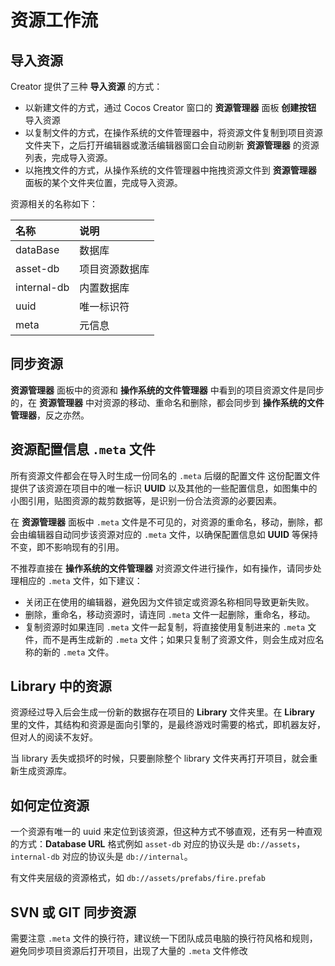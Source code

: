 # 资源工作流

## 导入资源

Creator 提供了三种 **导入资源** 的方式：

- 以新建文件的方式，通过 Cocos Creator 窗口的 **资源管理器** 面板 **创建按钮** 导入资源
- 以复制文件的方式，在操作系统的文件管理器中，将资源文件复制到项目资源文件夹下，之后打开编辑器或激活编辑器窗口会自动刷新 **资源管理器** 的资源列表，完成导入资源。
- 以拖拽文件的方式，从操作系统的文件管理器中拖拽资源文件到 **资源管理器** 面板的某个文件夹位置，完成导入资源。

资源相关的名称如下：

| 名称 | 说明 |
| :--- | :--- |
| dataBase | 数据库 |
| asset-db | 项目资源数据库 |
| internal-db | 内置数据库 |
| uuid | 唯一标识符 |
| meta | 元信息 |

## 同步资源

**资源管理器** 面板中的资源和 **操作系统的文件管理器** 中看到的项目资源文件是同步的，在 **资源管理器** 中对资源的移动、重命名和删除，都会同步到 **操作系统的文件管理器**，反之亦然。

## 资源配置信息 `.meta` 文件

所有资源文件都会在导入时生成一份同名的 `.meta` 后缀的配置文件 这份配置文件提供了该资源在项目中的唯一标识 **UUID** 以及其他的一些配置信息，如图集中的小图引用，贴图资源的裁剪数据等，是识别一份合法资源的必要因素。

在 **资源管理器** 面板中 `.meta` 文件是不可见的，对资源的重命名，移动，删除，都会由编辑器自动同步该资源对应的 `.meta` 文件，以确保配置信息如 **UUID** 等保持不变，即不影响现有的引用。

不推荐直接在 **操作系统的文件管理器** 对资源文件进行操作，如有操作，请同步处理相应的 `.meta` 文件，如下建议：

- 关闭正在使用的编辑器，避免因为文件锁定或资源名称相同导致更新失败。
- 删除，重命名，移动资源时，请连同 `.meta` 文件一起删除，重命名，移动。
- 复制资源时如果连同 `.meta` 文件一起复制，将直接使用复制进来的 `.meta` 文件，而不是再生成新的 `.meta` 文件；如果只复制了资源文件，则会生成对应名称的新的 `.meta` 文件。

## Library 中的资源

资源经过导入后会生成一份新的数据存在项目的 **Library** 文件夹里。在 **Library** 里的文件，其结构和资源是面向引擎的，是最终游戏时需要的格式，即机器友好，但对人的阅读不友好。

当 library 丢失或损坏的时候，只要删除整个 library 文件夹再打开项目，就会重新生成资源库。

## 如何定位资源

一个资源有唯一的 uuid 来定位到该资源，但这种方式不够直观，还有另一种直观的方式：**Database URL** 格式例如 `asset-db` 对应的协议头是 `db://assets`，`internal-db` 对应的协议头是 `db://internal`。

有文件夹层级的资源格式，如 `db://assets/prefabs/fire.prefab`

##  SVN 或 GIT 同步资源

需要注意 `.meta` 文件的换行符，建议统一下团队成员电脑的换行符风格和规则，避免同步项目资源后打开项目，出现了大量的 `.meta` 文件修改
